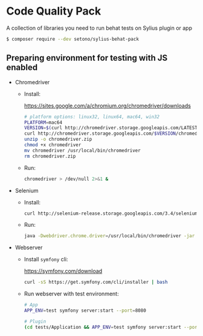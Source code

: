 # Code Quality Pack

A collection of libraries you need to run behat tests on Sylius plugin or app

```bash
$ composer require --dev setono/sylius-behat-pack
```

## Preparing environment for testing with JS enabled

* Chromedriver

  * Install:

    https://sites.google.com/a/chromium.org/chromedriver/downloads

    ```bash
    # platform options: linux32, linux64, mac64, win32
    PLATFORM=mac64
    VERSION=$(curl http://chromedriver.storage.googleapis.com/LATEST_RELEASE)
    curl http://chromedriver.storage.googleapis.com/$VERSION/chromedriver_$PLATFORM.zip
    unzip -o chromedriver.zip
    chmod +x chromedriver
    mv chromedriver /usr/local/bin/chromedriver
    rm chromedriver.zip
    ```

  * Run:

    ```bash
    chromedriver > /dev/null 2>&1 &
    ```

* Selenium

  * Install:

    ```bash
    curl http://selenium-release.storage.googleapis.com/3.4/selenium-server-standalone-3.4.0.jar > /usr/local/bin/selenium.jar
    ```

  * Run:

    ```bash
    java -Dwebdriver.chrome.driver=/usr/local/bin/chromedriver -jar /usr/local/bin/selenium.jar > /dev/null 2>&1 &
    ```

* Webserver

  * Install `symfony` cli:

    https://symfony.com/download

    ```bash
    curl -sS https://get.symfony.com/cli/installer | bash
    ```

  * Run webserver with test environment:

    ```bash
    # App
    APP_ENV=test symfony server:start --port=8080

    # Plugin
    (cd tests/Application && APP_ENV=test symfony server:start --port=8080)
    ```
